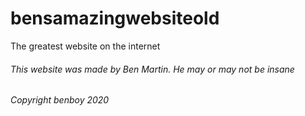 # bensamazingwebsiteold

<p>The greatest website on the internet</p>
<h6>This website was made by Ben Martin. He may or may not be insane</h6>
<h6>Copyright benboy 2020</h6>
